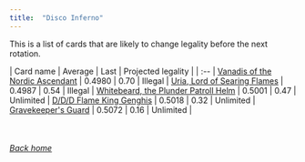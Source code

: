 ```yaml
---
title:  "Disco Inferno"
---
```


This is a list of cards that are likely to change legality before the next rotation.

| Card name | Average | Last | Projected legality |
| :-- |
[Vanadis of the Nordic Ascendant](https://db.ygoprodeck.com/card/?search=Vanadis%20of%20the%20Nordic%20Ascendant) | 0.4980 | 0.70 | Illegal |
[Uria, Lord of Searing Flames](https://db.ygoprodeck.com/card/?search=Uria,%20Lord%20of%20Searing%20Flames) | 0.4987 | 0.54 | Illegal |
[Whitebeard, the Plunder Patroll Helm](https://db.ygoprodeck.com/card/?search=Whitebeard,%20the%20Plunder%20Patroll%20Helm) | 0.5001 | 0.47 | Unlimited |
[D/D/D Flame King Genghis](https://db.ygoprodeck.com/card/?search=D/D/D%20Flame%20King%20Genghis) | 0.5018 | 0.32 | Unlimited |
[Gravekeeper's Guard](https://db.ygoprodeck.com/card/?search=Gravekeeper's%20Guard) | 0.5072 | 0.16 | Unlimited |

<br>

###### [Back home](index)